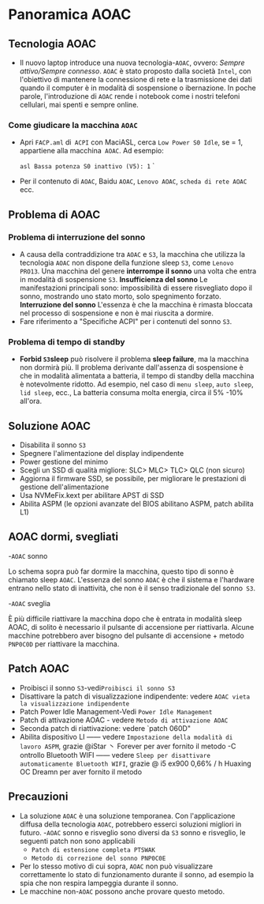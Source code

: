 # Panoramica AOAC

## Tecnologia AOAC

- Il nuovo laptop introduce una nuova tecnologia-`AOAC`, ovvero: *Sempre attivo/Sempre connesso*. `AOAC` è stato proposto dalla società `Intel`, con l'obiettivo di mantenere la connessione di rete e la trasmissione dei dati quando il computer è in modalità di sospensione o ibernazione. In poche parole, l'introduzione di `AOAC` rende i notebook come i nostri telefoni cellulari, mai spenti e sempre online.

### Come giudicare la macchina `AOAC`

- Apri `FACP.aml` di` ACPI` con MaciASL, cerca `Low Power S0 Idle`, se = 1, appartiene alla macchina` AOAC`. Ad esempio:

  `` asl
  Bassa potenza S0 inattivo (V5): 1
  `` `

- Per il contenuto di `AOAC`, Baidu `AOAC`, `Lenovo AOAC`, `scheda di rete AOAC` ecc.

## Problema di AOAC

### Problema di interruzione del sonno

- A causa della contraddizione tra `AOAC` e `S3`, la macchina che utilizza la tecnologia `AOAC` non dispone della funzione sleep `S3`, come `Lenovo PRO13`. Una macchina del genere **interrompe il sonno** una volta che entra in modalità di sospensione `S3`. **Insufficienza del sonno** Le manifestazioni principali sono: impossibilità di essere risvegliato dopo il sonno, mostrando uno stato morto, solo spegnimento forzato. **Interruzione del sonno** L'essenza è che la macchina è rimasta bloccata nel processo di sospensione e non è mai riuscita a dormire.
- Fare riferimento a "Specifiche ACPI" per i contenuti del sonno `S3`.

### Problema di tempo di standby

- **Forbid `S3`sleep** può risolvere il problema **sleep failure**, ma la macchina non dormirà più. Il problema derivante dall'assenza di sospensione è che in modalità alimentata a batteria, il tempo di standby della macchina è notevolmente ridotto. Ad esempio, nel caso di `menu sleep`, `auto sleep`, `lid sleep`, ecc., La batteria consuma molta energia, circa il 5% -10% all'ora.

## Soluzione AOAC

- Disabilita il sonno `S3`
- Spegnere l'alimentazione del display indipendente
- Power gestione del minimo
- Scegli un SSD di qualità migliore: SLC> MLC> TLC> QLC (non sicuro)
- Aggiorna il firmware SSD, se possibile, per migliorare le prestazioni di gestione dell'alimentazione
- Usa NVMeFix.kext per abilitare APST di SSD
- Abilita ASPM (le opzioni avanzate del BIOS abilitano ASPM, patch abilita L1)

## AOAC dormi, svegliati

-`AOAC` sonno

  Lo schema sopra può far dormire la macchina, questo tipo di sonno è chiamato sleep `AOAC`. L'essenza del sonno `AOAC` è che il sistema e l'hardware entrano nello stato di inattività, che non è il senso tradizionale del sonno` S3`.

-`AOAC` sveglia

  È più difficile riattivare la macchina dopo che è entrata in modalità sleep AOAC, di solito è necessario il pulsante di accensione per riattivarla. Alcune macchine potrebbero aver bisogno del pulsante di accensione + metodo `PNP0C0D` per riattivare la macchina.

## Patch AOAC

- Proibisci il sonno `S3`-vedi` Proibisci il sonno S3 `
- Disattivare la patch di visualizzazione indipendente: vedere `AOAC vieta la visualizzazione indipendente`
- Patch Power Idle Management-Vedi `Power Idle Management`
- Patch di attivazione AOAC - vedere `Metodo di attivazione AOAC`
- Seconda patch di riattivazione: vedere `patch 060D"
- Abilita dispositivo LI —— vedere `Impostazione della modalità di lavoro ASPM`, grazie @iStar 丶 Forever per aver fornito il metodo
-C ontrollo Bluetooth WIFI —— vedere `Sleep per disattivare automaticamente Bluetooth WIFI`, grazie @ i5 ex900 0,66% / h Huaxing OC Dreamn per aver fornito il metodo

## Precauzioni

- La soluzione `AOAC` è una soluzione temporanea. Con l'applicazione diffusa della tecnologia `AOAC`, potrebbero esserci soluzioni migliori in futuro.
-`AOAC` sonno e risveglio sono diversi da `S3` sonno e risveglio, le seguenti patch non sono applicabili
  - `Patch di estensione completa PTSWAK`
  - `Metodo di correzione del sonno PNP0C0E`
- Per lo stesso motivo di cui sopra, `AOAC` non può visualizzare correttamente lo stato di funzionamento durante il sonno, ad esempio la spia che non respira lampeggia durante il sonno.
- Le macchine non-`AOAC` possono anche provare questo metodo.
